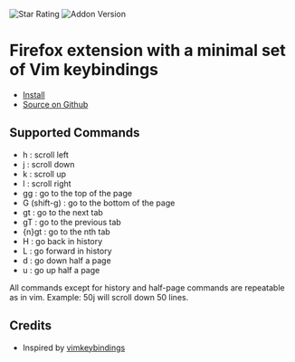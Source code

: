 ![Star Rating](https://img.shields.io/amo/stars/vimminkeys)
![Addon Version](https://img.shields.io/amo/v/ebflat9@vimminkeys.id)

# Firefox extension with a minimal set of Vim keybindings

- [Install](https://addons.mozilla.org/en-US/firefox/addon/vimminkeys/)
- [Source on Github](https://github.com/astridlyre/vimminkeys)

## Supported Commands

- h : scroll left
- j : scroll down
- k : scroll up
- l : scroll right
- gg : go to the top of the page
- G (shift-g) : go to the bottom of the page
- gt : go to the next tab
- gT : go to the previous tab
- {n}gt : go to the nth tab
- H : go back in history
- L : go forward in history
- d : go down half a page
- u : go up half a page

All commands except for history and half-page commands are repeatable as in vim.
Example: 50j will scroll down 50 lines.

## Credits

- Inspired by [vimkeybindings](https://github.com/autonome/vimkeybindings)
